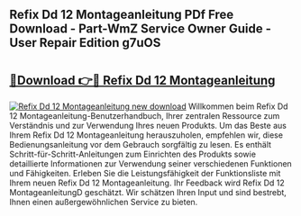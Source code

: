 ## Refix Dd 12 Montageanleitung PDf Free Download - Part-WmZ Service Owner Guide - User Repair Edition g7uOS

# <h2><a href="http://df7b0a.blite.top/?on=Refix+Dd+12+Montageanleitung">🔗Download 👉🔴 Refix Dd 12 Montageanleitung</a></h2>

[![Refix Dd 12 Montageanleitung new download](https://i.imgur.com/lujVjoI.png)](http://df7b0a.blite.top/?on=Refix+Dd+12+Montageanleitung)
Willkommen beim Refix Dd 12 Montageanleitung-Benutzerhandbuch, Ihrer zentralen Ressource zum Verständnis und zur Verwendung Ihres neuen Produkts. Um das Beste aus Ihrem Refix Dd 12 Montageanleitung herauszuholen, empfehlen wir, diese Bedienungsanleitung vor dem Gebrauch sorgfältig zu lesen. Es enthält Schritt-für-Schritt-Anleitungen zum Einrichten des Produkts sowie detaillierte Informationen zur Verwendung seiner verschiedenen Funktionen und Fähigkeiten. Erleben Sie die Leistungsfähigkeit der Funktionsliste mit Ihrem neuen Refix Dd 12 Montageanleitung. Ihr Feedback wird Refix Dd 12 MontageanleitungD geschätzt. Wir schätzen Ihren Input und sind bestrebt, Ihnen einen außergewöhnlichen Service zu bieten.

